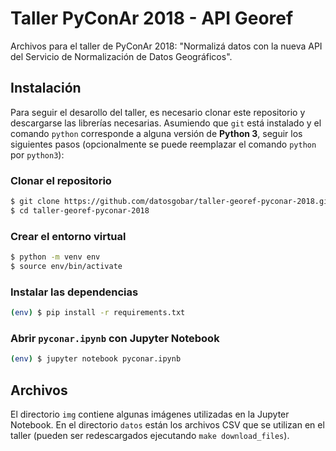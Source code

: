 # Taller PyConAr 2018 - API Georef
Archivos para el taller de PyConAr 2018: "Normalizá datos con la nueva API del Servicio de Normalización de Datos Geográficos".

## Instalación
Para seguir el desarollo del taller, es necesario clonar este repositorio y descargarse las librerías necesarias. Asumiendo que `git` está instalado y el comando `python` corresponde a alguna versión de **Python 3**, seguir los siguientes pasos (opcionalmente se puede reemplazar el comando `python` por `python3`):

### Clonar el repositorio
```bash
$ git clone https://github.com/datosgobar/taller-georef-pyconar-2018.git
$ cd taller-georef-pyconar-2018
```

### Crear el entorno virtual
```bash
$ python -m venv env
$ source env/bin/activate
```

### Instalar las dependencias
```bash
(env) $ pip install -r requirements.txt
```

### Abrir `pyconar.ipynb` con Jupyter Notebook
```bash
(env) $ jupyter notebook pyconar.ipynb
```

## Archivos
El directorio `img` contiene algunas imágenes utilizadas en la Jupyter Notebook. En el directorio `datos` están los archivos CSV que se utilizan en el taller (pueden ser redescargados ejecutando `make download_files`).
